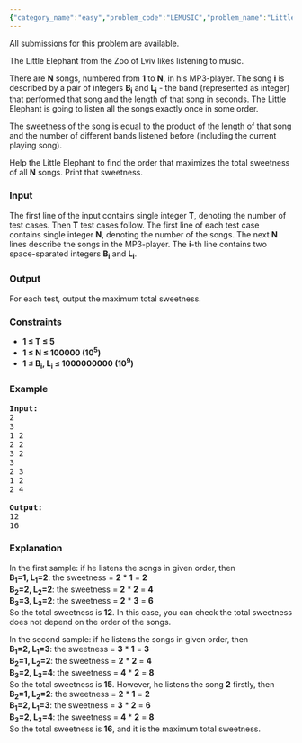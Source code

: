 ```yaml
---
{"category_name":"easy","problem_code":"LEMUSIC","problem_name":"Little Elephant and Music","languages_supported":{"0":"ADA","1":"ASM","2":"BASH","3":"BF","4":"C","5":"C99 strict","6":"CAML","7":"CLOJ","8":"CLPS","9":"CPP 4.3.2","10":"CPP 4.9.2","11":"CPP14","12":"CS2","13":"D","14":"ERL","15":"FORT","16":"FS","17":"GO","18":"HASK","19":"ICK","20":"ICON","21":"JAVA","22":"JS","23":"LISP clisp","24":"LISP sbcl","25":"LUA","26":"NEM","27":"NICE","28":"NODEJS","29":"PAS fpc","30":"PAS gpc","31":"PERL","32":"PERL6","33":"PHP","34":"PIKE","35":"PRLG","36":"PYTH","37":"PYTH 3.4","38":"RUBY","39":"SCALA","40":"SCM guile","41":"SCM qobi","42":"ST","43":"TCL","44":"TEXT","45":"WSPC"},"max_timelimit":2,"source_sizelimit":50000,"problem_author":"witua","problem_tester":"laycurse","date_added":"15-04-2012","tags":{"0":"april13","1":"easy","2":"greedy","3":"sorting","4":"witua"},"editorial_url":"http://discuss.codechef.com/problems/LEMUSIC","time":{"view_start_date":1366018200,"submit_start_date":1366018200,"visible_start_date":1366018200,"end_date":1735669800},"layout":"problem"}
---
```

<span class="solution-visible-txt">All submissions for this problem are available.</span><p>The Little Elephant from the Zoo of Lviv likes listening to music.
</p><p>There are <b>N</b> songs, numbered from <b>1</b> to <b>N</b>, in his MP3-player. The song <b>i</b> is described by a pair of integers <b>B<sub>i</sub></b> and <b>L<sub>i</sub></b> - the band (represented as integer) that performed that song and the length of that song in seconds. The Little Elephant is going to listen all the songs exactly once in some order.
</p><p>The sweetness of the song is equal to the product of the length of that song and the number of different bands listened before (including the current playing song).
</p><p>Help the Little Elephant to find the order that maximizes the total sweetness of all <b>N</b> songs. Print that sweetness.

<h3>Input</h3>
</p><p>
The first line of the input contains single integer <b>T</b>, denoting the number of test cases. Then <b>T</b> test cases follow. The first line of each test case contains single integer <b>N</b>, denoting the number of the songs. The next <b>N</b> lines describe the songs in the MP3-player. The <b>i</b>-th line contains two space-sparated integers <b>B<sub>i</sub></b> and <b>L<sub>i</sub></b>.

<h3>Output</h3>
</p><p>For each test, output the maximum total sweetness.

<h3>Constraints</h3>
<ul>
<li><b>1 ≤ T ≤ 5</b></li>
<li><b>1 ≤ N ≤ 100000 (10<sup>5</sup>)</b></li>
<li><b>1 ≤ B<sub>i</sub>, L<sub>i</sub> ≤ 1000000000 (10<sup>9</sup>)</b></li>
</ul>

<h3>Example</h3>

<pre>
<b>Input:</b>
2
3
1 2
2 2
3 2
3
2 3
1 2
2 4

<b>Output:</b>
12
16
</pre>

<h3>Explanation</h3>
</p><p>In the first sample: if he listens the songs in given order, then<br /><b>B<sub>1</sub>=1, L<sub>1</sub>=2</b>: the sweetness = <b>2</b> * <b>1</b> = <b>2</b><br /><b>B<sub>2</sub>=2, L<sub>2</sub>=2</b>: the sweetness = <b>2</b> * <b>2</b> = <b>4</b><br /><b>B<sub>3</sub>=3, L<sub>3</sub>=2</b>: the sweetness = <b>2</b> * <b>3</b> = <b>6</b><br />So the total sweetness is <b>12</b>. In this case, you can check the total sweetness does not depend on the order of the songs.</p>
<p>In the second sample: if he listens the songs in given order, then<br /><b>B<sub>1</sub>=2, L<sub>1</sub>=3</b>: the sweetness = <b>3</b> * <b>1</b> = <b>3</b><br /><b>B<sub>2</sub>=1, L<sub>2</sub>=2</b>: the sweetness = <b>2</b> * <b>2</b> = <b>4</b><br /><b>B<sub>3</sub>=2, L<sub>3</sub>=4</b>: the sweetness = <b>4</b> * <b>2</b> = <b>8</b><br />So the total sweetness is <b>15</b>. However, he listens the song <b>2</b> firstly, then<br /><b>B<sub>2</sub>=1, L<sub>2</sub>=2</b>: the sweetness = <b>2</b> * <b>1</b> = <b>2</b><br /><b>B<sub>1</sub>=2, L<sub>1</sub>=3</b>: the sweetness = <b>3</b> * <b>2</b> = <b>6</b><br /><b>B<sub>3</sub>=2, L<sub>3</sub>=4</b>: the sweetness = <b>4</b> * <b>2</b> = <b>8</b><br />So the total sweetness is <b>16</b>, and it is the maximum total sweetness.</p>